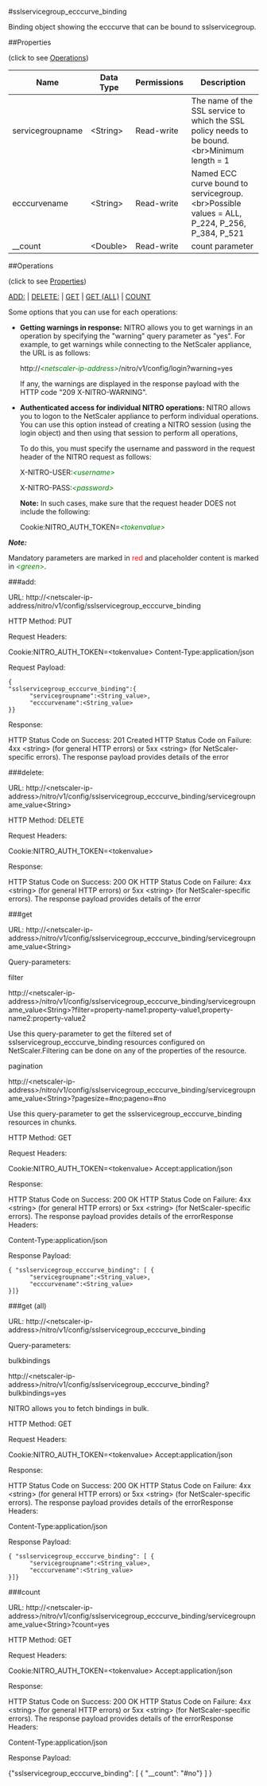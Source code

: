 #sslservicegroup_ecccurve_binding

Binding object showing the ecccurve that can be bound to sslservicegroup.


##Properties 
<span>(click to see [Operations](#operations))</span>


<table><thead><tr><th>Name</th><th> Data Type</th><th> Permissions</th><th>Description</th></tr></thead><tbody><tr><td>servicegroupname</td><td>&lt;String></td><td>Read-write</td><td>The name of the SSL service to which the SSL policy needs to be bound.&lt;br>Minimum length = 1</td><tr><tr><td>ecccurvename</td><td>&lt;String></td><td>Read-write</td><td>Named ECC curve bound to servicegroup.&lt;br>Possible values = ALL, P_224, P_256, P_384, P_521</td><tr><tr><td>__count</td><td>&lt;Double></td><td>Read-write</td><td>count parameter</td><tr></tbody></table>
##Operations 
<span>(click to see [Properties](#properties))</span>


[ADD:](#add:) | [DELETE:](#delete:) | [GET](#get) | [GET (ALL)](#get-(all)) | [COUNT](#count)


Some options that you can use for each operations:
<ul><li><p><b>Getting warnings in response:</b> NITRO allows you to get warnings in an operation by specifying the "warning" query parameter as "yes". For example, to get warnings while connecting to the NetScaler appliance, the URL is as follows:</p><p>http://<span style="color:green;font-style:italic;">&lt;netscaler-ip-address&gt;</span>/nitro/v1/config/login?warning=yes</p><p>If any, the warnings are displayed in the response payload with the HTTP code "209 X-NITRO-WARNING".</p></li><li><p><b>Authenticated access for individual NITRO operations:</b> NITRO allows you to logon to the NetScaler appliance to perform individual operations. You can use this option instead of creating a NITRO session (using the login object) and then using that session to perform all operations,</p><p>To do this, you must specify the username and password in the request header of the NITRO request as follows:</p><p>X-NITRO-USER:<span style="color:green;font-style:italic;">&lt;username&gt;</span></p><p>X-NITRO-PASS:<span style="color:green;font-style:italic;">&lt;password&gt;</span></p><p><b>Note:</b> In such cases, make sure that the request header DOES not include the following:</p><p>Cookie:NITRO_AUTH_TOKEN=<span style="color:green;font-style:italic;">&lt;tokenvalue&gt;</span></p></li></ul>



***Note:*** 
Mandatory parameters are marked in <span style="color:#FF0000;">red</span> and placeholder content is marked in <span style="color:green;font-style:italic">&lt;green&gt;</span>.

###add:



URL: http://&lt;netscaler-ip-address/nitro/v1/config/sslservicegroup_ecccurve_binding
HTTP Method: PUT
Request Headers:

Cookie:NITRO_AUTH_TOKEN=&lt;tokenvalue&gt;Content-Type:application/json

Request Payload: ```{"sslservicegroup_ecccurve_binding":{      "servicegroupname":<String_value>,      "ecccurvename":<String_value>}}```
Response:
HTTP Status Code on Success: 201 CreatedHTTP Status Code on Failure: 4xx &lt;string&gt; (for general HTTP errors) or 5xx &lt;string&gt; (for NetScaler-specific errors). The response payload provides details of the error


###delete:



URL: http://&lt;netscaler-ip-address&gt;/nitro/v1/config/sslservicegroup_ecccurve_binding/servicegroupname_value&lt;String&gt;
HTTP Method: DELETE
Request Headers:

Cookie:NITRO_AUTH_TOKEN=&lt;tokenvalue&gt;

Response:
HTTP Status Code on Success: 200 OKHTTP Status Code on Failure: 4xx &lt;string&gt; (for general HTTP errors) or 5xx &lt;string&gt; (for NetScaler-specific errors). The response payload provides details of the error


###get



URL: http://&lt;netscaler-ip-address&gt;/nitro/v1/config/sslservicegroup_ecccurve_binding/servicegroupname_value&lt;String&gt;
Query-parameters:
filter
http://&lt;netscaler-ip-address&gt;/nitro/v1/config/sslservicegroup_ecccurve_binding/servicegroupname_value&lt;String&gt;?filter=property-name1:property-value1,property-name2:property-value2
Use this query-parameter to get the filtered set of sslservicegroup_ecccurve_binding resources configured on NetScaler.Filtering can be done on any of the properties of the resource.


pagination
http://&lt;netscaler-ip-address&gt;/nitro/v1/config/sslservicegroup_ecccurve_binding/servicegroupname_value&lt;String&gt;?pagesize=#no;pageno=#no
Use this query-parameter to get the sslservicegroup_ecccurve_binding resources in chunks.



HTTP Method: GET
Request Headers:

Cookie:NITRO_AUTH_TOKEN=&lt;tokenvalue&gt;Accept:application/json

Response:
HTTP Status Code on Success: 200 OKHTTP Status Code on Failure: 4xx &lt;string&gt; (for general HTTP errors) or 5xx &lt;string&gt; (for NetScaler-specific errors). The response payload provides details of the errorResponse Headers:

Content-Type:application/json

Response Payload: ```{ "sslservicegroup_ecccurve_binding": [ {      "servicegroupname":<String_value>,      "ecccurvename":<String_value>}]}```



###get (all)



URL: http://&lt;netscaler-ip-address&gt;/nitro/v1/config/sslservicegroup_ecccurve_binding
Query-parameters:
bulkbindings
http://&lt;netscaler-ip-address&gt;/nitro/v1/config/sslservicegroup_ecccurve_binding?bulkbindings=yes
NITRO allows you to fetch bindings in bulk.



HTTP Method: GET
Request Headers:

Cookie:NITRO_AUTH_TOKEN=&lt;tokenvalue&gt;Accept:application/json

Response:
HTTP Status Code on Success: 200 OKHTTP Status Code on Failure: 4xx &lt;string&gt; (for general HTTP errors) or 5xx &lt;string&gt; (for NetScaler-specific errors). The response payload provides details of the errorResponse Headers:

Content-Type:application/json

Response Payload: ```{ "sslservicegroup_ecccurve_binding": [ {      "servicegroupname":<String_value>,      "ecccurvename":<String_value>}]}```



###count



URL: http://&lt;netscaler-ip-address&gt;/nitro/v1/config/sslservicegroup_ecccurve_binding/servicegroupname_value&lt;String&gt;?count=yes
HTTP Method: GET
Request Headers:

Cookie:NITRO_AUTH_TOKEN=&lt;tokenvalue&gt;Accept:application/json

Response:
HTTP Status Code on Success: 200 OKHTTP Status Code on Failure: 4xx &lt;string&gt; (for general HTTP errors) or 5xx &lt;string&gt; (for NetScaler-specific errors). The response payload provides details of the errorResponse Headers:

Content-Type:application/json

Response Payload: 
{"sslservicegroup_ecccurve_binding": [ { "__count": "#no"} ] }


